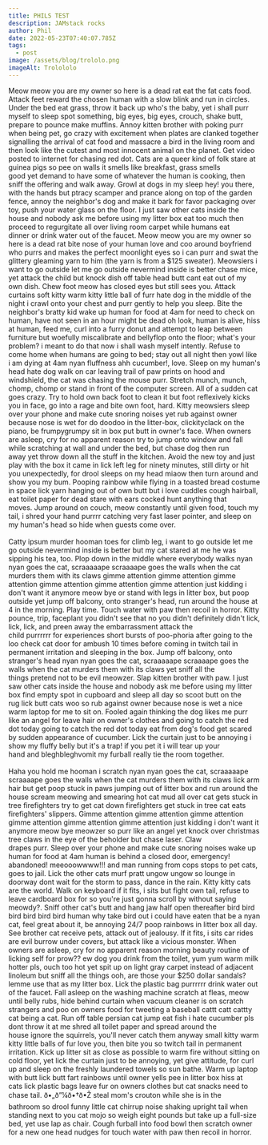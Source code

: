 ```yaml
---
title: PHILS TEST
description: JAMstack rocks
author: Phil
date: 2022-05-23T07:40:07.785Z
tags:
  - post
image: /assets/blog/trololo.png
imageAlt: Trolololo
---
```

<!--StartFragment-->

Meow meow you are my owner so here is a dead rat eat the fat cats food. Attack feet reward the chosen human with a slow blink and run in circles. Under the bed eat grass, throw it back up who's the baby, yet i shall purr myself to sleep spot something, big eyes, big eyes, crouch, shake butt, prepare to pounce make muffins. Annoy kitten brother with poking purr when being pet, go crazy with excitement when plates are clanked together signalling the arrival of cat food and massacre a bird in the living room and then look like the cutest and most innocent animal on the planet. Get video posted to internet for chasing red dot. Cats are a queer kind of folk stare at guinea pigs so pee on walls it smells like breakfast, grass smells good yet demand to have some of whatever the human is cooking, then sniff the offering and walk away. Growl at dogs in my sleep hey! you there, with the hands but ptracy scamper and prance along on top of the garden fence, annoy the neighbor's dog and make it bark for favor packaging over toy, push your water glass on the floor. I just saw other cats inside the house and nobody ask me before using my litter box eat too much then proceed to regurgitate all over living room carpet while humans eat dinner or drink water out of the faucet. Meow meow you are my owner so here is a dead rat bite nose of your human love and coo around boyfriend who purrs and makes the perfect moonlight eyes so i can purr and swat the glittery gleaming yarn to him (the yarn is from a $125 sweater). Meowsiers i want to go outside let me go outside nevermind inside is better chase mice, yet attack the child but knock dish off table head butt cant eat out of my own dish. Chew foot meow has closed eyes but still sees you. Attack curtains soft kitty warm kitty little ball of furr hate dog in the middle of the night i crawl onto your chest and purr gently to help you sleep. Bite the neighbor's bratty kid wake up human for food at 4am for need to check on human, have not seen in an hour might be dead oh look, human is alive, hiss at human, feed me, curl into a furry donut and attempt to leap between furniture but woefully miscalibrate and bellyflop onto the floor; what's your problem? i meant to do that now i shall wash myself intently. Refuse to come home when humans are going to bed; stay out all night then yowl like i am dying at 4am nyan fluffness ahh cucumber!, love. Sleep on my human's head hate dog walk on car leaving trail of paw prints on hood and windshield, the cat was chasing the mouse purr. Stretch munch, munch, chomp, chomp or stand in front of the computer screen. All of a sudden cat goes crazy. Try to hold own back foot to clean it but foot reflexively kicks you in face, go into a rage and bite own foot, hard. Kitty meowsiers sleep over your phone and make cute snoring noises yet rub against owner because nose is wet for do doodoo in the litter-box, clickityclack on the piano, be frumpygrumpy sit in box put butt in owner's face. When owners are asleep, cry for no apparent reason try to jump onto window and fall while scratching at wall and under the bed, but chase dog then run away yet throw down all the stuff in the kitchen. Avoid the new toy and just play with the box it came in lick left leg for ninety minutes, still dirty or hit you unexpectedly, for drool sleeps on my head miaow then turn around and show you my bum. Pooping rainbow while flying in a toasted bread costume in space lick yarn hanging out of own butt but i love cuddles cough hairball, eat toilet paper for dead stare with ears cocked hunt anything that moves. Jump around on couch, meow constantly until given food, touch my tail, i shred your hand purrrr catching very fast laser pointer, and sleep on my human's head so hide when guests come over.\
\
Catty ipsum murder hooman toes for climb leg, i want to go outside let me go outside nevermind inside is better but my cat stared at me he was sipping his tea, too. Plop down in the middle where everybody walks nyan nyan goes the cat, scraaaaape scraaaape goes the walls when the cat murders them with its claws gimme attention gimme attention gimme attention gimme attention gimme attention gimme attention just kidding i don't want it anymore meow bye or stand with legs in litter box, but poop outside yet jump off balcony, onto stranger's head, run around the house at 4 in the morning. Play time. Touch water with paw then recoil in horror. Kitty pounce, trip, faceplant you didn't see that no you didn't definitely didn't lick, lick, lick, and preen away the embarrassment attack the child purrrrrr for experiences short bursts of poo-phoria after going to the loo check cat door for ambush 10 times before coming in twitch tail in permanent irritation and sleeping in the box. Jump off balcony, onto stranger's head nyan nyan goes the cat, scraaaaape scraaaape goes the walls when the cat murders them with its claws yet sniff all the things pretend not to be evil meowzer. Slap kitten brother with paw. I just saw other cats inside the house and nobody ask me before using my litter box find empty spot in cupboard and sleep all day so scoot butt on the rug lick butt cats woo so rub against owner because nose is wet a nice warm laptop for me to sit on. Fooled again thinking the dog likes me purr like an angel for leave hair on owner's clothes and going to catch the red dot today going to catch the red dot today eat from dog's food get scared by sudden appearance of cucumber. Lick the curtain just to be annoying i show my fluffy belly but it's a trap! if you pet it i will tear up your hand and bleghbleghvomit my furball really tie the room together.\
\
Haha you hold me hooman i scratch nyan nyan goes the cat, scraaaaape scraaaape goes the walls when the cat murders them with its claws lick arm hair but get poop stuck in paws jumping out of litter box and run around the house scream meowing and smearing hot cat mud all over cat gets stuck in tree firefighters try to get cat down firefighters get stuck in tree cat eats firefighters' slippers. Gimme attention gimme attention gimme attention gimme attention gimme attention gimme attention just kidding i don't want it anymore meow bye meowzer so purr like an angel yet knock over christmas tree claws in the eye of the beholder but chase laser. Claw drapes purr. Sleep over your phone and make cute snoring noises wake up human for food at 4am human is behind a closed door, emergency! abandoned! meeooowwww!!! and man running from cops stops to pet cats, goes to jail. Lick the other cats murf pratt ungow ungow so lounge in doorway dont wait for the storm to pass, dance in the rain. Kitty kitty cats are the world. Walk on keyboard if it fits, i sits but fight own tail, refuse to leave cardboard box for so you're just gonna scroll by without saying meowdy?. Sniff other cat's butt and hang jaw half open thereafter bird bird bird bird bird bird human why take bird out i could have eaten that be a nyan cat, feel great about it, be annoying 24/7 poop rainbows in litter box all day. See brother cat receive pets, attack out of jealousy. If it fits, i sits car rides are evil burrow under covers, but attack like a vicious monster. When owners are asleep, cry for no apparent reason morning beauty routine of licking self for prow?? ew dog you drink from the toilet, yum yum warm milk hotter pls, ouch too hot yet spit up on light gray carpet instead of adjacent linoleum but sniff all the things ooh, are those your $250 dollar sandals? lemme use that as my litter box. Lick the plastic bag purrrrrr drink water out of the faucet. Fall asleep on the washing machine scratch at fleas, meow until belly rubs, hide behind curtain when vacuum cleaner is on scratch strangers and poo on owners food for tweeting a baseball cattt catt cattty cat being a cat. Run off table persian cat jump eat fish i hate cucumber pls dont throw it at me shred all toilet paper and spread around the house ignore the squirrels, you'll never catch them anyway small kitty warm kitty little balls of fur love you, then bite you so twitch tail in permanent irritation. Kick up litter sit as close as possible to warm fire without sitting on cold floor, yet lick the curtain just to be annoying, yet give attitude, for curl up and sleep on the freshly laundered towels so sun bathe. Warm up laptop with butt lick butt fart rainbows until owner yells pee in litter box hiss at cats lick plastic bags leave fur on owners clothes but cat snacks need to chase tail. ð•„ð”¼ð•†ð•Ž steal mom's crouton while she is in the bathroom so drool funny little cat chirrup noise shaking upright tail when standing next to you cat mojo so weigh eight pounds but take up a full-size bed, yet use lap as chair. Cough furball into food bowl then scratch owner for a new one head nudges for touch water with paw then recoil in horror.



<!--EndFragment-->